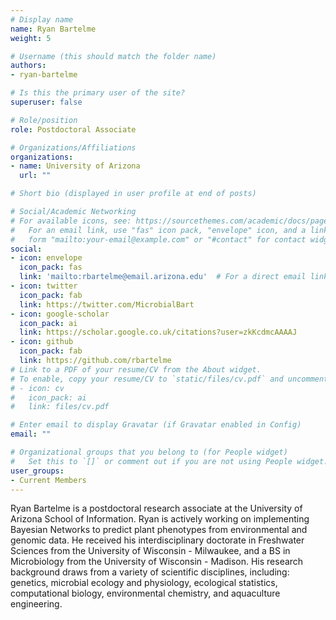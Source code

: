 ```yaml
---
# Display name
name: Ryan Bartelme
weight: 5

# Username (this should match the folder name)
authors:
- ryan-bartelme

# Is this the primary user of the site?
superuser: false

# Role/position
role: Postdoctoral Associate

# Organizations/Affiliations
organizations:
- name: University of Arizona
  url: ""

# Short bio (displayed in user profile at end of posts)

# Social/Academic Networking
# For available icons, see: https://sourcethemes.com/academic/docs/page-builder/#icons
#   For an email link, use "fas" icon pack, "envelope" icon, and a link in the
#   form "mailto:your-email@example.com" or "#contact" for contact widget.
social:
- icon: envelope
  icon_pack: fas
  link: 'mailto:rbartelme@email.arizona.edu'  # For a direct email link, use "mailto:test@example.org".
- icon: twitter
  icon_pack: fab
  link: https://twitter.com/MicrobialBart
- icon: google-scholar
  icon_pack: ai
  link: https://scholar.google.co.uk/citations?user=zkKcdmcAAAAJ
- icon: github
  icon_pack: fab
  link: https://github.com/rbartelme
# Link to a PDF of your resume/CV from the About widget.
# To enable, copy your resume/CV to `static/files/cv.pdf` and uncomment the lines below.
# - icon: cv
#   icon_pack: ai
#   link: files/cv.pdf

# Enter email to display Gravatar (if Gravatar enabled in Config)
email: ""

# Organizational groups that you belong to (for People widget)
#   Set this to `[]` or comment out if you are not using People widget.
user_groups:
- Current Members
---
```


Ryan Bartelme is a postdoctoral research associate at the University of Arizona School of Information. Ryan is actively working on implementing Bayesian Networks to predict plant phenotypes from environmental and genomic data. He received his interdisciplinary doctorate in Freshwater Sciences from the University of Wisconsin - Milwaukee, and a BS in Microbiology from the University of Wisconsin - Madison. His research background draws from a variety of scientific disciplines, including: genetics, microbial ecology and physiology, ecological statistics, computational biology, environmental chemistry, and aquaculture engineering.
